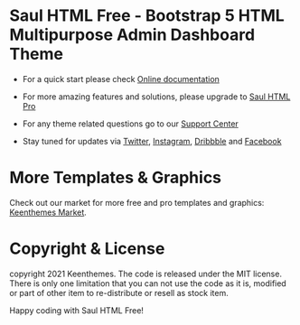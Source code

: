 # Saul HTML Free  - Bootstrap 5 HTML Multipurpose Admin Dashboard Theme

- For a quick start please check [Online documentation](//preview.keenthemes.com/saul-html-free/documentation/getting-started.html)

- For more amazing features and solutions, please upgrade to [Saul HTML Pro](//keenthemes.com/products/saul-html-pro)

- For any theme related questions go to our [Support Center](//devs.keenthemes.com)

- Stay tuned for updates via [Twitter](//twitter.com/keenthemes), [Instagram](//instagram.com/keenthemes), [Dribbble](//dribbble.com/keenthemes) and [Facebook](//facebook.com/keenthemes)

# More Templates & Graphics

Check out our market for more free and pro templates and graphics: [Keenthemes Market](//keenthemes.com).

# Copyright & License

copyright 2021 Keenthemes. The code is released under the MIT license. There is only one limitation that you can not use the code as it is, modified or part of other item to re-distribute or resell as stock item. 

Happy coding with Saul HTML Free!